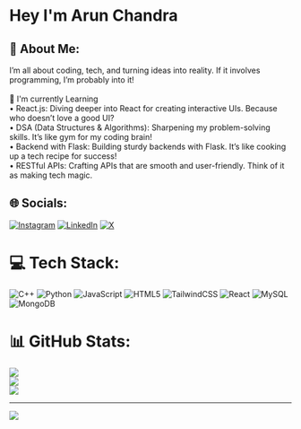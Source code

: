 # Hey I'm Arun Chandra

## 💫 About Me:
I’m all about coding, tech, and turning ideas into reality. If it involves programming, I’m probably into it!<br><br>🌱 I'm currently Learning<br>• React.js: Diving deeper into React for creating interactive UIs. Because who doesn’t love a good UI?<br>• DSA (Data Structures & Algorithms): Sharpening my problem-solving skills. It’s like gym for my coding brain!<br>• Backend with Flask: Building sturdy backends with Flask. It’s like cooking up a tech recipe for success!<br>• RESTful APIs: Crafting APIs that are smooth and user-friendly. Think of it as making tech magic.


## 🌐 Socials:
[![Instagram](https://img.shields.io/badge/Instagram-%23E4405F.svg?logo=Instagram&logoColor=white)](https://www.instagram.com/simply_.arun/) [![LinkedIn](https://img.shields.io/badge/LinkedIn-%230077B5.svg?logo=linkedin&logoColor=white)](https://www.linkedin.com/in/arun-chandra-23b28a299/) [![X](https://img.shields.io/badge/X-black.svg?logo=X&logoColor=white)](https://x.com/izmearun3) 

# 💻 Tech Stack:
![C++](https://img.shields.io/badge/c++-%2300599C.svg?style=for-the-badge&logo=c%2B%2B&logoColor=white) ![Python](https://img.shields.io/badge/python-3670A0?style=for-the-badge&logo=python&logoColor=ffdd54) ![JavaScript](https://img.shields.io/badge/javascript-%23323330.svg?style=for-the-badge&logo=javascript&logoColor=%23F7DF1E) ![HTML5](https://img.shields.io/badge/html5-%23E34F26.svg?style=for-the-badge&logo=html5&logoColor=white) ![TailwindCSS](https://img.shields.io/badge/tailwindcss-%2338B2AC.svg?style=for-the-badge&logo=tailwind-css&logoColor=white) ![React](https://img.shields.io/badge/react-%2320232a.svg?style=for-the-badge&logo=react&logoColor=%2361DAFB) ![MySQL](https://img.shields.io/badge/mysql-4479A1.svg?style=for-the-badge&logo=mysql&logoColor=white) ![MongoDB](https://img.shields.io/badge/MongoDB-%234ea94b.svg?style=for-the-badge&logo=mongodb&logoColor=white) 

# 📊 GitHub Stats:
![](https://github-readme-stats.vercel.app/api?username=PYIArun&theme=dark&hide_border=false&include_all_commits=true&count_private=false)<br/>
![](https://github-readme-streak-stats.herokuapp.com/?user=PYIArun&theme=dark&hide_border=false)<br/>
![](https://github-readme-stats.vercel.app/api/top-langs/?username=PYIArun&theme=dark&hide_border=false&include_all_commits=true&count_private=false&layout=compact)

---
[![](https://visitcount.itsvg.in/api?id=PYIArun&icon=0&color=0)](https://visitcount.itsvg.in)

<!-- Proudly created with GPRM ( https://gprm.itsvg.in ) -->


